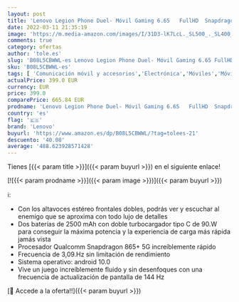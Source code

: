 ```yaml
---
layout: post
title: 'Lenovo Legion Phone Duel- Móvil Gaming 6.65   FullHD  Snapdragon 865+ 5G  12GB RAM  256 GB UFS 3.1  Tarjeta gráfica Qualcomm Adreno 650  Android 10  Azul [Versión ES/PT]'
date: 2022-03-11 21:35:19
image: 'https://m.media-amazon.com/images/I/31D3-lK7LcL._SL500_._SL400_.jpg'
comments: true
category: ofertas
author: 'tole.es'
slug: 'B08L5CBWWL-es Lenovo Legion Phone Duel- Móvil Gaming 6.65 FullHD...'
sku: 'B08L5CBWWL-es'
tags: [ 'Comunicación móvil y accesorios','Electrónica','Móviles','Móviles y smartphones libres','android','lenovo', ]
actualPrice: 399.0 EUR
currency: EUR
price: 399.0
comparePrice: 665.84 EUR
prodname: 'Lenovo Legion Phone Duel- Móvil Gaming 6.65   FullHD  Snapdragon 865+ 5G  12GB RAM  256 GB UFS 3.1  Tarjeta gráfica Qualcomm Adreno 650  Android 10  Azul [Versión ES/PT]'
country: 'es'
flag: '🇪🇸'
brand: 'Lenovo'
buyurl: 'https://www.amazon.es/dp/B08L5CBWWL/?tag=tolees-21'
descuento: '40.08'
average: '488.623928571428'
---
```


Tienes [{{< param title >}}]({{< param buyurl >}}) en el siguiente enlace!

[![{{< param prodname >}}]({{< param image >}})]({{< param buyurl >}})

ℹ️:

- Con los altavoces estéreo frontales dobles, podrás ver y escuchar al enemigo que se aproxima con todo lujo de detalles
- Dos baterías de 2500 mAh con doble turbocargador tipo C de 90.W para conseguir la máxima potencia y la experiencia de carga más rápida jamás vista
- Procesador Qualcomm Snapdragon 865+ 5G increíblemente rápido
- Frecuencia de 3,09.Hz sin limitación de rendimiento
- Sistema operativo: android 10.0
- Vive un juego increíblemente fluido y sin desenfoques con una frecuencia de actualización de pantalla de 144 Hz

[🛒 Accede a la oferta!!]({{< param buyurl >}})
